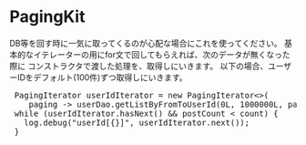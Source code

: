 # PagingKit

 DB等を回す時に一気に取ってくるのが心配な場合にこれを使ってください。
 基本的なイテレーターの用にfor文で回してもらえれば、次のデータが無くなった際に
 コンストラクタで渡した処理を、取得しにいきます。
  以下の場合、ユーザーIDをデフォルト(100件)ずつ取得しにいきます。
 <pre>
 PagingIterator<Long> userIdIterator = new PagingIterator<>(
    paging -> userDao.getListByFromToUserId(0L, 1000000L, paging));
 while (userIdIterator.hasNext() && postCount < count) {
   log.debug("userId[{}]", userIdIterator.next());
 }
 </pre>

